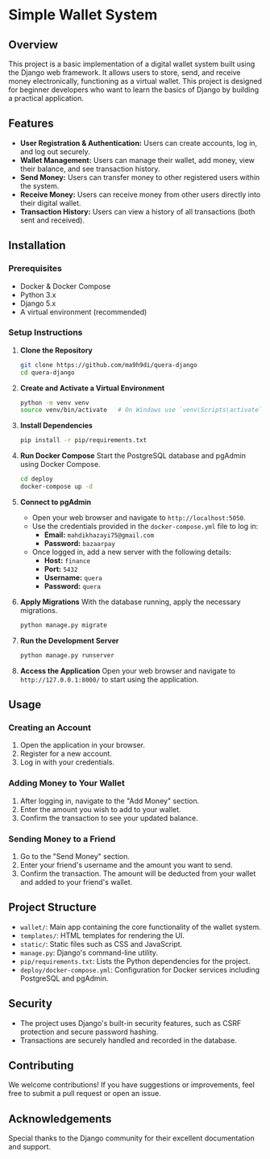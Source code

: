 # Simple Wallet System

## Overview
This project is a basic implementation of a digital wallet system built using the Django web framework. It allows users to store, send, and receive money electronically, functioning as a virtual wallet. This project is designed for beginner developers who want to learn the basics of Django by building a practical application.

## Features
- **User Registration & Authentication:** Users can create accounts, log in, and log out securely.
- **Wallet Management:** Users can manage their wallet, add money, view their balance, and see transaction history.
- **Send Money:** Users can transfer money to other registered users within the system.
- **Receive Money:** Users can receive money from other users directly into their digital wallet.
- **Transaction History:** Users can view a history of all transactions (both sent and received).

## Installation

### Prerequisites
- Docker & Docker Compose
- Python 3.x
- Django 5.x
- A virtual environment (recommended)

### Setup Instructions

1. **Clone the Repository**
   ```bash
   git clone https://github.com/ma9h9di/quera-django
   cd quera-django
   ```

2. **Create and Activate a Virtual Environment**
   ```bash
   python -m venv venv
   source venv/bin/activate   # On Windows use `venv\Scripts\activate`
   ```

3. **Install Dependencies**
   ```bash
   pip install -r pip/requirements.txt
   ```

4. **Run Docker Compose**
   Start the PostgreSQL database and pgAdmin using Docker Compose.
   ```bash
   cd deploy
   docker-compose up -d
   ```

5. **Connect to pgAdmin**
   - Open your web browser and navigate to `http://localhost:5050`.
   - Use the credentials provided in the `docker-compose.yml` file to log in:
     - **Email:** `mahdikhazayi75@gmail.com`
     - **Password:** `bazaarpay`
   - Once logged in, add a new server with the following details:
     - **Host:** `finance`
     - **Port:** `5432`
     - **Username:** `quera`
     - **Password:** `quera`

6. **Apply Migrations**
   With the database running, apply the necessary migrations.
   ```bash
   python manage.py migrate
   ```

7. **Run the Development Server**
   ```bash
   python manage.py runserver
   ```

8. **Access the Application**
   Open your web browser and navigate to `http://127.0.0.1:8000/` to start using the application.

## Usage

### Creating an Account
1. Open the application in your browser.
2. Register for a new account.
3. Log in with your credentials.

### Adding Money to Your Wallet
1. After logging in, navigate to the "Add Money" section.
2. Enter the amount you wish to add to your wallet.
3. Confirm the transaction to see your updated balance.

### Sending Money to a Friend
1. Go to the "Send Money" section.
2. Enter your friend's username and the amount you want to send.
3. Confirm the transaction. The amount will be deducted from your wallet and added to your friend's wallet.

## Project Structure

- `wallet/`: Main app containing the core functionality of the wallet system.
- `templates/`: HTML templates for rendering the UI.
- `static/`: Static files such as CSS and JavaScript.
- `manage.py`: Django's command-line utility.
- `pip/requirements.txt`: Lists the Python dependencies for the project.
- `deploy/docker-compose.yml`: Configuration for Docker services including PostgreSQL and pgAdmin.

## Security

- The project uses Django's built-in security features, such as CSRF protection and secure password hashing.
- Transactions are securely handled and recorded in the database.

## Contributing
We welcome contributions! If you have suggestions or improvements, feel free to submit a pull request or open an issue.

## Acknowledgements
Special thanks to the Django community for their excellent documentation and support.